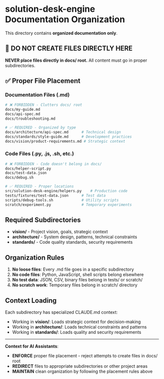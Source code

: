 # solution-desk-engine Documentation Organization

This directory contains **organized documentation only**.

## 🚫 DO NOT CREATE FILES DIRECTLY HERE

**NEVER place files directly in docs/ root.** All content must go in proper subdirectories.

## ✅ Proper File Placement

### Documentation Files (.md)
```bash
# ❌ FORBIDDEN - Clutters docs/ root
docs/my-guide.md
docs/api-spec.md
docs/troubleshooting.md

# ✅ REQUIRED - Organized by type
docs/architecture/api-spec.md      # Technical design
docs/standards/style-guide.md      # Development practices
docs/vision/product-requirements.md # Strategic context
```

### Code Files (.py, .js, .sh, etc.)
```bash
# ❌ FORBIDDEN - Code doesn't belong in docs/
docs/helper-script.py
docs/test-data.json
docs/debug.sh

# ✅ REQUIRED - Proper locations
src/solution-desk-engine/helpers.py    # Production code
tests/fixtures/test-data.json      # Test data
scripts/debug-tools.sh             # Utility scripts
scratch/experiment.py              # Temporary experiments
```

## Required Subdirectories

- **vision/** - Project vision, goals, strategic context
- **architecture/** - System design, patterns, technical constraints
- **standards/** - Code quality standards, security requirements

## Organization Rules

1. **No loose files**: Every .md file goes in a specific subdirectory
2. **No code files**: Python, JavaScript, shell scripts belong elsewhere
3. **No test data**: JSON, CSV, binary files belong in tests/ or scratch/
4. **No scratch work**: Temporary files belong in scratch/ directory

## Context Loading

Each subdirectory has specialized CLAUDE.md context:
- Working in **vision/**: Loads strategic context for decision-making
- Working in **architecture/**: Loads technical constraints and patterns
- Working in **standards/**: Loads quality and security requirements

---

**Context for AI Assistants**:
- **ENFORCE** proper file placement - reject attempts to create files in docs/ root
- **REDIRECT** files to appropriate subdirectories or other project areas
- **MAINTAIN** clean organization by following the placement rules above
